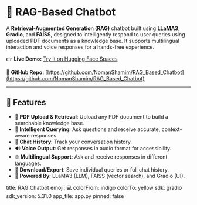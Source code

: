 
# 🧠 RAG-Based Chatbot

A **Retrieval-Augmented Generation (RAG)** chatbot built using **LLaMA3**, **Gradio**, and **FAISS**, designed to intelligently respond to user queries using uploaded PDF documents as a knowledge base. It supports multilingual interaction and voice responses for a hands-free experience.

👉 **Live Demo:** [Try it on Hugging Face Spaces](https://huggingface.co/spaces/NomanShamim/RAG_Chatbot)

📂 **GitHub Repo:** [https://github.com/NomanShamim/RAG_Based_Chatbot](https://github.com/NomanShamim/RAG_Based_Chatbot)

---

## 🚀 Features

- 📄 **PDF Upload & Retrieval**: Upload any PDF document to build a searchable knowledge base.
- 🤖 **Intelligent Querying**: Ask questions and receive accurate, context-aware responses.
- 🔁 **Chat History**: Track your conversation history.
- 🔊 **Voice Output**: Get responses in audio format for accessibility.
- 🌐 **Multilingual Support**: Ask and receive responses in different languages.
- 💾 **Download/Export**: Save individual queries or full chat history.
- 🧠 **Powered By**: LLaMA3 (LLM), FAISS (vector search), and Gradio (UI).


title: RAG Chatbot
emoji: 💻
colorFrom: indigo
colorTo: yellow
sdk: gradio
sdk_version: 5.31.0
app_file: app.py
pinned: false
